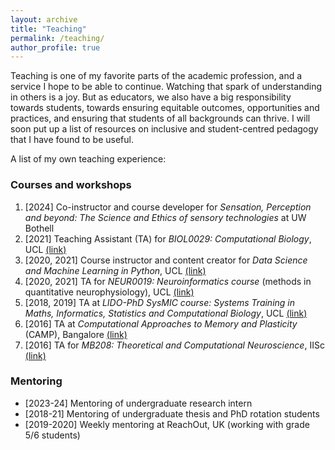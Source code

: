 ```yaml
---
layout: archive
title: "Teaching"
permalink: /teaching/
author_profile: true
---
```


Teaching is one of my favorite parts of the academic profession, and a service I hope to be able to continue. Watching that spark of understanding in others is a joy. But as educators, we also have a big responsibility towards students, towards ensuring equitable outcomes, opportunities and practices, and ensuring that students of all backgrounds can thrive. I will soon put up a list of resources on inclusive and student-centred pedagogy that I have found to be useful.

A list of my own teaching experience:
### Courses and workshops
1. [2024] Co-instructor and course developer for *Sensation, Perception and beyond: The Science and Ethics of sensory technologies* at UW Bothell
2. [2021]	Teaching Assistant (TA) for *BIOL0029: Computational Biology*, UCL [(link)](https://moodle.ucl.ac.uk/course/info.php?id=623)
3. [2020, 2021]	Course instructor and content creator for *Data Science and Machine Learning in Python*, UCL [(link)](https://learntodiscover.ai/)
4. [2020, 2021]	TA for *NEUR0019: Neuroinformatics course* (methods in quantitative neurophysiology), UCL [(link)](https://www.ucl.ac.uk/cortexlab/neuroinformatics-class-page)
5. [2018, 2019]	TA at *LIDO-PhD SysMIC course: Systems Training in Maths, Informatics, Statistics and Computational Biology*, UCL [(link)](https://sysmic.ac.uk/)
6. [2016] TA at *Computational Approaches to Memory and Plasticity* (CAMP), Bangalore [(link)](https://camp.ncbs.res.in/)
7. [2016]	TA for *MB208: Theoretical and Computational Neuroscience*, IISc [(link)](http://mbu.iisc.ac.in/~mb208/)

### Mentoring
- [2023-24] Mentoring of undergraduate research intern
- [2018-21] Mentoring of undergraduate thesis and PhD rotation students 
- [2019-2020] Weekly mentoring at ReachOut, UK (working with grade 5/6 students)
